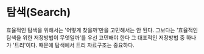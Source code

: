 # 탐색(Search)
효율적인 탐색을 위해서는 '어떻게 찾을까'만을 고민해서는 안 된다. 그보다는 '효율적인 탐색을 위한 저장방법이 무엇일까'를 우선 고민해야 한다
그 대표적인 저장방법 중 하나가 '트리'이다. 때문에 탐색에서 트리 자료구조는 중요하다.